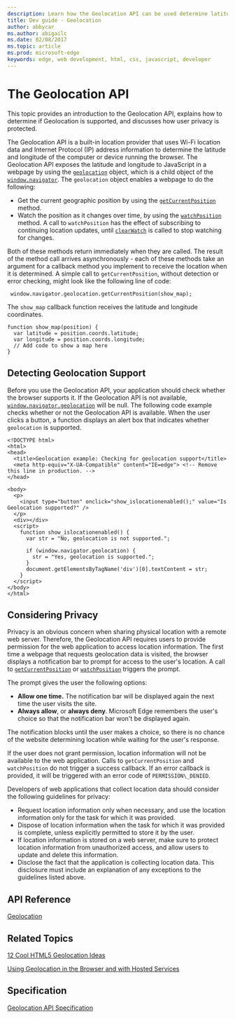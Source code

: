 ---description: Learn how the Geolocation API can be used determine latitude and longitude on the computer or device running the browser.
title: Dev guide - Geolocation
author: abbycar
ms.author: abigailc
ms.date: 02/08/2017
ms.topic: article
ms.prod: microsoft-edge
keywords: edge, web development, html, css, javascript, developer
---# The Geolocation APIThis topic provides an introduction to the Geolocation API, explains how to determine if Geolocation is supported, and discusses how user privacy is protected.The Geolocation API is a built-in location provider that uses Wi-Fi location data and Internet Protocol (IP) address information to determine the latitude and longitude of the computer or device running the browser. The Geolocation API exposes the latitude and longitude to JavaScript in a webpage by using the [`geolocation`](https://msdn.microsoft.com/library/gg593041.aspx) object, which is a child object of the [`window.navigator`](https://msdn.microsoft.com/library/ms535867.aspx). The `geolocation` object enables a webpage to do the following:-   Get the current geographic position by using the [`getCurrentPosition`](https://msdn.microsoft.com/library/gg593067.aspx) method.-   Watch the position as it changes over time, by using the [`watchPosition`](https://msdn.microsoft.com/library/gg593068(v=vs.85).aspx) method. A call to `watchPosition` has the effect of subscribing to continuing location updates, until [`clearWatch`](https://msdn.microsoft.com/library/gg593066.aspx) is called to stop watching for changes.Both of these methods return immediately when they are called. The result of the method call arrives asynchronously - each of these methods take an argument for a callback method you implement to receive the location when it is determined.A simple call to `getCurrentPosition`, without detection or error checking, might look like the following line of code:```JS window.navigator.geolocation.getCurrentPosition(show_map);```The `show_map` callback function receives the latitude and longitude coordinates.```JSfunction show_map(position) {  var latitude = position.coords.latitude;  var longitude = position.coords.longitude;  // Add code to show a map here}```## Detecting Geolocation SupportBefore you use the Geolocation API, your application should check whether the browser supports it. If the Geolocation API is not available, [`window.navigator.geolocation`](https://msdn.microsoft.com/library/gg593041.aspx) will be null. The following code example checks whether or not the Geolocation API is available. When the user clicks a button, a function displays an alert box that indicates whether `geolocation` is supported.```JS<!DOCTYPE html><html><head>  <title>Geolocation example: Checking for geolocation support</title>  <meta http-equiv="X-UA-Compatible" content="IE=edge"> <!-- Remove this line in production. --></head><body>  <p>    <input type="button" onclick="show_islocationenabled();" value="Is Geolocation supported?" />  </p>  <div></div>  <script>    function show_islocationenabled() {      var str = "No, geolocation is not supported.";      if (window.navigator.geolocation) {        str = "Yes, geolocation is supported.";      }      document.getElementsByTagName('div')[0].textContent = str;    }  </script></body></html>```## Considering PrivacyPrivacy is an obvious concern when sharing physical location with a remote web server. Therefore, the Geolocation API requires users to provide permission for the web application to access location information. The first time a webpage that requests geolocation data is visited, the browser displays a notification bar to prompt for access to the user's location. A call to [`getCurrentPosition`](https://msdn.microsoft.com/library/gg593067.aspx) or [`watchPosition`](https://msdn.microsoft.com/library/gg593068.aspx) triggers the prompt.The prompt gives the user the following options:-   **Allow one time.** The notification bar will be displayed again the next time the user visits the site.-   **Always allow**, or **always deny**. Microsoft Edge remembers the user's choice so that the notification bar won't be displayed again.The notification blocks until the user makes a choice, so there is no chance of the website determining location while waiting for the user's response.If the user does not grant permission, location information will not be available to the web application. Calls to `getCurrentPosition` and `watchPosition` do not trigger a success callback. If an error callback is provided, it will be triggered with an error code of `PERMISSION\_DENIED`.Developers of web applications that collect location data should consider the following guidelines for privacy:-   Request location information only when necessary, and use the location information only for the task for which it was provided.-   Dispose of location information when the task for which it was provided is complete, unless explicitly permitted to store it by the user.-   If location information is stored on a web server, make sure to protect location information from unauthorized access, and allow users to update and delete this information.-   Disclose the fact that the application is collecting location data. This disclosure must include an explanation of any exceptions to the guidelines listed above.## API Reference[Geolocation](https://msdn.microsoft.com/library/hh772290.aspx)## Related Topics[12 Cool HTML5 Geolocation Ideas](http://go.microsoft.com/fwlink/p/?LinkId=247122)[Using Geolocation in the Browser and with Hosted Services](http://go.microsoft.com/fwlink/p/?LinkId=278842)## Specification[Geolocation API Specification](http://go.microsoft.com/fwlink/p/?LinkId=208506)